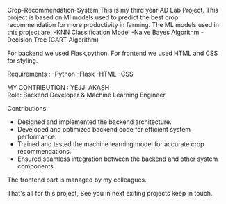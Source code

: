  Crop-Recommendation-System
 This is my third year AD Lab Project.
 This project is based on Ml models used to predict the best crop recommendation for more productivity in farming.
 The ML models used in this project are:
   -KNN Classification Model 
   -Naive Bayes Algorithm
   -Decision Tree (CART Algorithm)

For backend we used Flask,python.
For frontend we used HTML and CSS for styling.

Requirements :
  -Python
  -Flask
  -HTML
  -CSS

MY CONTRIBUTION  :
YEJJI AKASH  
Role: Backend Developer & Machine Learning Engineer  

Contributions: 
- Designed and implemented the backend architecture.  
- Developed and optimized backend code for efficient system performance.  
- Trained and tested the machine learning model for accurate crop recommendations.  
- Ensured seamless integration between the backend and other system components

The frontend part is managed by my  colleagues.

That's all for this project, See you in next exiting projects keep in touch.
